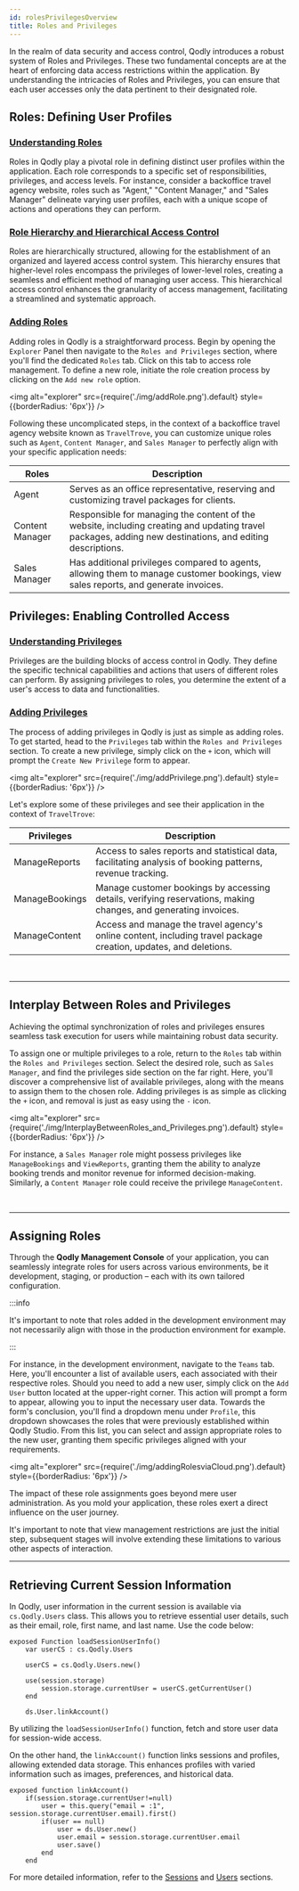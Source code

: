 ```yaml
---
id: rolesPrivilegesOverview
title: Roles and Privileges
---
```



In the realm of data security and access control, Qodly introduces a robust system of Roles and Privileges. These two fundamental concepts are at the heart of enforcing data access restrictions within the application. By understanding the intricacies of Roles and Privileges, you can ensure that each user accesses only the data pertinent to their designated role. 

## Roles: Defining User Profiles 

### <u> Understanding Roles </u> 

Roles in Qodly play a pivotal role in defining distinct user profiles within the application. Each role corresponds to a specific set of responsibilities, privileges, and access levels. For instance, consider a backoffice travel agency website, roles such as "Agent," "Content Manager," and "Sales Manager" delineate varying user profiles, each with a unique scope of actions and operations they can perform.

### <u> Role Hierarchy and Hierarchical Access Control </u> 

Roles are hierarchically structured, allowing for the establishment of an organized and layered access control system. This hierarchy ensures that higher-level roles encompass the privileges of lower-level roles, creating a seamless and efficient method of managing user access. This hierarchical access control enhances the granularity of access management, facilitating a streamlined and systematic approach.

### <u> Adding Roles </u> 

Adding roles in Qodly is a straightforward process. Begin by opening the `Explorer` Panel then navigate to the `Roles and Privileges` section, where you'll find the dedicated `Roles` tab. Click on this tab to access role management. To define a new role, initiate the role creation process by clicking on the `Add new role` option. 

<img alt="explorer" src={require('./img/addRole.png').default} style={{borderRadius: '6px'}} />

Following these uncomplicated steps, in the context of a backoffice travel agency website known as `TravelTrove`, you can customize unique roles such as `Agent`, `Content Manager`, and `Sales Manager` to perfectly align with your specific application needs:


|Roles          |Description|
|---------------|---|
|Agent       |Serves as an office representative, reserving and customizing travel packages for clients.|  
|Content Manager|Responsible for managing the content of the website, including creating and updating travel packages, adding new destinations, and editing descriptions.|
|Sales Manager   |Has additional privileges compared to agents, allowing them to manage customer bookings, view sales reports, and generate invoices.|

## Privileges: Enabling Controlled Access

### <u> Understanding Privileges </u> 

Privileges are the building blocks of access control in Qodly. They define the specific technical capabilities and actions that users of different roles can perform. By assigning privileges to roles, you determine the extent of a user's access to data and functionalities. 

### <u> Adding Privileges </u> 

The process of adding privileges in Qodly is just as simple as adding roles. To get started, head to the `Privileges` tab within the `Roles and Privileges` section. To create a new privilege, simply click on the `+` icon, which will prompt the `Create New Privilege` form to appear.

<img alt="explorer" src={require('./img/addPrivilege.png').default} style={{borderRadius: '6px'}} />

Let's explore some of these privileges and see their application in the context of `TravelTrove`:

|Privileges          |Description|
|---------------|---|
|ManageReports          | Access to sales reports and statistical data, facilitating analysis of booking patterns, revenue tracking.|
|ManageBookings       | Manage customer bookings by accessing details, verifying reservations, making changes, and generating invoices.|
|ManageContent        | Access and manage the travel agency's online content, including travel package creation, updates, and deletions.|

<br/>

---

## Interplay Between Roles and Privileges

Achieving the optimal synchronization of roles and privileges ensures seamless task execution for users while maintaining robust data security. 

To assign one or multiple privileges to a role, return to the `Roles` tab within the `Roles and Privileges` section. Select the desired role, such as `Sales Manager`, and find the privileges side section on the far right. Here, you'll discover a comprehensive list of available privileges, along with the means to assign them to the chosen role. Adding privileges is as simple as clicking the `+` icon, and removal is just as easy using the `-` icon. 

<img alt="explorer" src={require('./img/InterplayBetweenRoles_and_Privileges.png').default} style={{borderRadius: '6px'}} />

For instance, a `Sales Manager` role might possess privileges like `ManageBookings` and `ViewReports`, granting them the ability to analyze booking trends and monitor revenue for informed decision-making. Similarly, a `Content Manager` role could receive the privilege `ManageContent`.

<br/>

---

## Assigning Roles

Through the **Qodly Management Console** of your application, you can seamlessly integrate roles for users across various environments, be it development, staging, or production – each with its own tailored configuration. 

:::info

It's important to note that roles added in the development environment may not necessarily align with those in the production environment for example.

:::

For instance, in the development environment, navigate to the `Teams` tab. Here, you'll encounter a list of available users, each associated with their respective roles. Should you need to add a new user, simply click on the `Add User` button located at the upper-right corner. This action will prompt a form to appear, allowing you to input the necessary user data. Towards the form's conclusion, you'll find a dropdown menu under `Profile`, this dropdown showcases the roles that were previously established within Qodly Studio. From this list, you can select and assign appropriate roles to the new user, granting them specific privileges aligned with your requirements.

<img alt="explorer" src={require('./img/addingRolesviaCloud.png').default} style={{borderRadius: '6px'}} />

The impact of these role assignments goes beyond mere user administration. As you mold your application, these roles exert a direct influence on the user journey. 

It's important to note that view management restrictions are just the initial step, subsequent stages will involve extending these limitations to various other aspects of interaction.

---

## Retrieving Current Session Information

In Qodly, user information in the current session is available via `cs.Qodly.Users` class. This allows you to retrieve essential user details, such as their email, role, first name, and last name. Use the code below:

```qs
exposed Function loadSessionUserInfo()
	var userCS : cs.Qodly.Users
	
	userCS = cs.Qodly.Users.new()

	use(session.storage)
		session.storage.currentUser = userCS.getCurrentUser()
	end

    ds.User.linkAccount()
```

By utilizing the `loadSessionUserInfo()` function, fetch and store user data for session-wide access.


On the other hand, the `linkAccount()` function links sessions and profiles, allowing extended data storage. This enhances profiles with varied information such as images, preferences, and historical data.

```qs
exposed function linkAccount()
	if(session.storage.currentUser!=null)
		user = this.query("email = :1", session.storage.currentUser.email).first()
		if(user == null)
			user = ds.User.new()
			user.email = session.storage.currentUser.email
			user.save()
		end
	end
```

For more detailed information, refer to the [Sessions](../../language/SessionClass.md) and [Users](../../language/UsersClass.md) sections.
